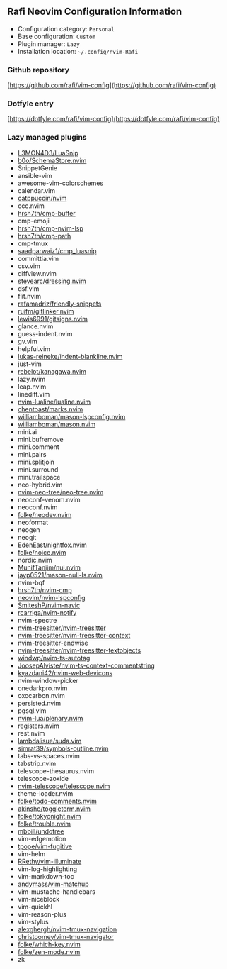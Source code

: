 ## Rafi Neovim Configuration Information

- Configuration category: `Personal`
- Base configuration:     `Custom`
- Plugin manager:         `Lazy`
- Installation location:  `~/.config/nvim-Rafi`

### Github repository

[https://github.com/rafi/vim-config](https://github.com/rafi/vim-config)

### Dotfyle entry

[https://dotfyle.com/rafi/vim-config](https://dotfyle.com/rafi/vim-config)

### Lazy managed plugins

- [L3MON4D3/LuaSnip](https://github.com/L3MON4D3/LuaSnip)
- [b0o/SchemaStore.nvim](https://github.com/b0o/SchemaStore.nvim)
- SnippetGenie
- ansible-vim
- awesome-vim-colorschemes
- calendar.vim
- [catppuccin/nvim](https://github.com/catppuccin/nvim)
- ccc.nvim
- [hrsh7th/cmp-buffer](https://github.com/hrsh7th/cmp-buffer)
- cmp-emoji
- [hrsh7th/cmp-nvim-lsp](https://github.com/hrsh7th/cmp-nvim-lsp)
- [hrsh7th/cmp-path](https://github.com/hrsh7th/cmp-path)
- cmp-tmux
- [saadparwaiz1/cmp_luasnip](https://github.com/saadparwaiz1/cmp_luasnip)
- committia.vim
- csv.vim
- diffview.nvim
- [stevearc/dressing.nvim](https://github.com/stevearc/dressing.nvim)
- dsf.vim
- flit.nvim
- [rafamadriz/friendly-snippets](https://github.com/rafamadriz/friendly-snippets)
- [ruifm/gitlinker.nvim](https://github.com/ruifm/gitlinker.nvim)
- [lewis6991/gitsigns.nvim](https://github.com/lewis6991/gitsigns.nvim)
- glance.nvim
- guess-indent.nvim
- gv.vim
- helpful.vim
- [lukas-reineke/indent-blankline.nvim](https://github.com/lukas-reineke/indent-blankline.nvim)
- just-vim
- [rebelot/kanagawa.nvim](https://github.com/rebelot/kanagawa.nvim)
- lazy.nvim
- leap.nvim
- linediff.vim
- [nvim-lualine/lualine.nvim](https://github.com/nvim-lualine/lualine.nvim)
- [chentoast/marks.nvim](https://github.com/chentoast/marks.nvim)
- [williamboman/mason-lspconfig.nvim](https://github.com/williamboman/mason-lspconfig.nvim)
- [williamboman/mason.nvim](https://github.com/williamboman/mason.nvim)
- mini.ai
- mini.bufremove
- mini.comment
- mini.pairs
- mini.splitjoin
- mini.surround
- mini.trailspace
- neo-hybrid.vim
- [nvim-neo-tree/neo-tree.nvim](https://github.com/nvim-neo-tree/neo-tree.nvim)
- neoconf-venom.nvim
- neoconf.nvim
- [folke/neodev.nvim](https://github.com/folke/neodev.nvim)
- neoformat
- neogen
- neogit
- [EdenEast/nightfox.nvim](https://github.com/EdenEast/nightfox.nvim)
- [folke/noice.nvim](https://github.com/folke/noice.nvim)
- nordic.nvim
- [MunifTanjim/nui.nvim](https://github.com/MunifTanjim/nui.nvim)
- [jayp0521/mason-null-ls.nvim](https://github.com/jayp0521/mason-null-ls.nvim)
- nvim-bqf
- [hrsh7th/nvim-cmp](https://github.com/hrsh7th/nvim-cmp)
- [neovim/nvim-lspconfig](https://github.com/neovim/nvim-lspconfig)
- [SmiteshP/nvim-navic](https://github.com/SmiteshP/nvim-navic)
- [rcarriga/nvim-notify](https://github.com/rcarriga/nvim-notify)
- nvim-spectre
- [nvim-treesitter/nvim-treesitter](https://github.com/nvim-treesitter/nvim-treesitter)
- [nvim-treesitter/nvim-treesitter-context](https://github.com/nvim-treesitter/nvim-treesitter-context)
- nvim-treesitter-endwise
- [nvim-treesitter/nvim-treesitter-textobjects](https://github.com/nvim-treesitter/nvim-treesitter-textobjects)
- [windwp/nvim-ts-autotag](https://github.com/windwp/nvim-ts-autotag)
- [JoosepAlviste/nvim-ts-context-commentstring](https://github.com/JoosepAlviste/nvim-ts-context-commentstring)
- [kyazdani42/nvim-web-devicons](https://github.com/kyazdani42/nvim-web-devicons)
- nvim-window-picker
- onedarkpro.nvim
- oxocarbon.nvim
- persisted.nvim
- pgsql.vim
- [nvim-lua/plenary.nvim](https://github.com/nvim-lua/plenary.nvim)
- registers.nvim
- rest.nvim
- [lambdalisue/suda.vim](https://github.com/lambdalisue/suda.vim)
- [simrat39/symbols-outline.nvim](https://github.com/simrat39/symbols-outline.nvim)
- tabs-vs-spaces.nvim
- tabstrip.nvim
- telescope-thesaurus.nvim
- telescope-zoxide
- [nvim-telescope/telescope.nvim](https://github.com/nvim-telescope/telescope.nvim)
- theme-loader.nvim
- [folke/todo-comments.nvim](https://github.com/folke/todo-comments.nvim)
- [akinsho/toggleterm.nvim](https://github.com/akinsho/toggleterm.nvim)
- [folke/tokyonight.nvim](https://github.com/folke/tokyonight.nvim)
- [folke/trouble.nvim](https://github.com/folke/trouble.nvim)
- [mbbill/undotree](https://github.com/mbbill/undotree)
- vim-edgemotion
- [tpope/vim-fugitive](https://github.com/tpope/vim-fugitive)
- vim-helm
- [RRethy/vim-illuminate](https://github.com/RRethy/vim-illuminate)
- vim-log-highlighting
- vim-markdown-toc
- [andymass/vim-matchup](https://github.com/andymass/vim-matchup)
- vim-mustache-handlebars
- vim-niceblock
- vim-quickhl
- vim-reason-plus
- vim-stylus
- [alexghergh/nvim-tmux-navigation](https://github.com/alexghergh/nvim-tmux-navigation)
- [christoomey/vim-tmux-navigator](https://github.com/christoomey/vim-tmux-navigator)
- [folke/which-key.nvim](https://github.com/folke/which-key.nvim)
- [folke/zen-mode.nvim](https://github.com/folke/zen-mode.nvim)
- zk
